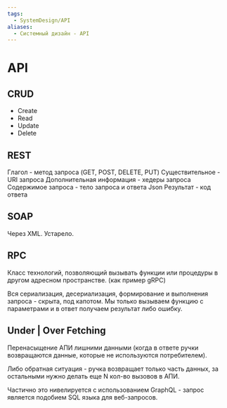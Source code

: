 ```yaml
---
tags:
  - SystemDesign/API
aliases:
  - Системный дизайн - API
---
```

# API

## CRUD

- Create
- Read
- Update
- Delete

## REST

Глагол - метод запроса (GET, POST, DELETE, PUT)
Существительное - URI запроса 
Дополнительная информация - хедеры запроса
Содержимое запроса - тело запроса и ответа Json
Результат - код ответа

## SOAP 

Через XML. Устарело. 

## RPC

Класс технологий, позволяющий вызывать функции или процедуры в другом адресном пространстве. (как пример gRPC)

Вся сериализация, десериализация, формирование и выполнения запроса - скрыта, под капотом. Мы только вызываем функцию с параметрами и в ответ получаем результат либо ошибку. 

## Under | Over Fetching

Перенасыщение АПИ лишними данными (когда в ответе ручки возвращаются данные, которые не используются потребителем). 

Либо обратная ситуация - ручка возвращает только часть данных, за остальными нужно делать еще N кол-во вызовов в АПИ. 

Частично это нивелируется с использованием GraphQL - запрос является подобием SQL языка для веб-запросов. 

